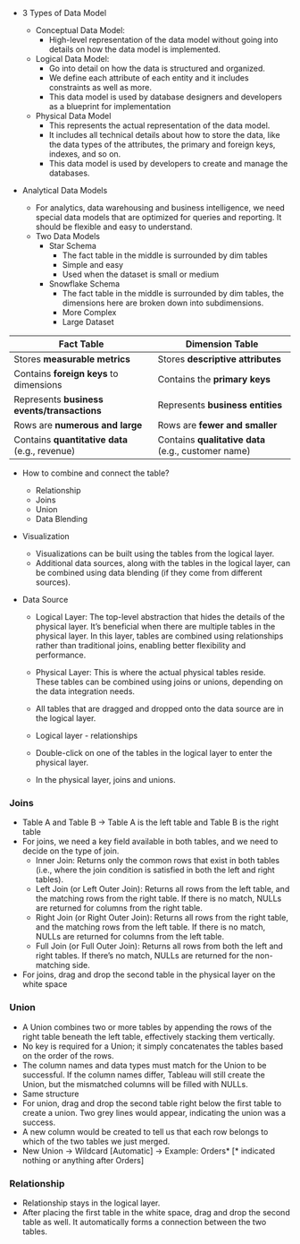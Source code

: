 - 3 Types of Data Model
  - Conceptual Data Model:
    - High-level representation of the data model without going into details on how the data model is implemented.
  - Logical Data Model:
    - Go into detail on how the data is structured and organized.
    - We define each attribute of each entity and it includes constraints as well as more.
    - This data model is used by database designers and developers as a blueprint for implementation
  - Physical Data Model
    - This represents the actual representation of the data model.
    - It includes all technical details about how to store the data, like the data types of the attributes, the primary and foreign keys, indexes, and so on.
    - This data model is used by developers to create and manage the databases. 

- Analytical Data Models
  - For analytics, data warehousing and business intelligence, we need special data models that are optimized for queries and reporting. It should be flexible and easy to understand.
  - Two Data Models
    - Star Schema
      - The fact table in the middle is surrounded by dim tables
      - Simple and easy
      - Used when the dataset is small or medium
    - Snowflake Schema
      - The fact table in the middle is surrounded by dim tables, the dimensions here are broken down into subdimensions.
      - More Complex
      - Large Dataset

| Fact Table                         | Dimension Table                      |
|-------------------------------------|--------------------------------------|
| Stores **measurable metrics**       | Stores **descriptive attributes**    |
| Contains **foreign keys** to dimensions | Contains the **primary keys**      |
| Represents **business events/transactions** | Represents **business entities** |
| Rows are **numerous and large**     | Rows are **fewer and smaller**       |
| Contains **quantitative data** (e.g., revenue) | Contains **qualitative data** (e.g., customer name) |

- How to combine and connect the table?
  - Relationship
  - Joins
  - Union
  - Data Blending

- Visualization
  - Visualizations can be built using the tables from the logical layer.
  - Additional data sources, along with the tables in the logical layer, can be combined using data blending (if they come from different sources).
- Data Source
  - Logical Layer: The top-level abstraction that hides the details of the physical layer. It’s beneficial when there are multiple tables in the physical layer. In this layer, tables are combined using relationships rather than traditional joins, enabling better flexibility and performance.
  - Physical Layer: This is where the actual physical tables reside. These tables can be combined using joins or unions, depending on the data integration needs.

  - All tables that are dragged and dropped onto the data source are in the logical layer.
  - Logical layer - relationships
  - Double-click on one of the tables in the logical layer to enter the physical layer.
  - In the physical layer, joins and unions.

### Joins
- Table A and Table B -> Table A is the left table and Table B is the right table
- For joins, we need a key field available in both tables, and we need to decide on the type of join.
  - Inner Join: Returns only the common rows that exist in both tables (i.e., where the join condition is satisfied in both the left and right tables).
  - Left Join (or Left Outer Join): Returns all rows from the left table, and the matching rows from the right table. If there is no match, NULLs are returned for columns from the right table.
  - Right Join (or Right Outer Join): Returns all rows from the right table, and the matching rows from the left table. If there is no match, NULLs are returned for columns from the left table.
  - Full Join (or Full Outer Join): Returns all rows from both the left and right tables. If there’s no match, NULLs are returned for the non-matching side.
- For joins, drag and drop the second table in the physical layer on the white space
  
### Union
- A Union combines two or more tables by appending the rows of the right table beneath the left table, effectively stacking them vertically.
- No key is required for a Union; it simply concatenates the tables based on the order of the rows.
- The column names and data types must match for the Union to be successful. If the column names differ, Tableau will still create the Union, but the mismatched columns will be filled with NULLs.
- Same structure
- For union, drag and drop the second table right below the first table to create a union. Two grey lines would appear, indicating the union was a success.
- A new column would be created to tell us that each row belongs to which of the two tables we just merged.
- New Union -> Wildcard [Automatic] -> Example: Orders* [* indicated nothing or anything after Orders]

### Relationship
- Relationship stays in the logical layer.
- After placing the first table in the white space, drag and drop the second table as well. It automatically forms a connection between the two tables.
